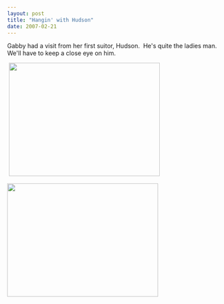 ```yaml
---
layout: post
title: "Hangin' with Hudson"
date: 2007-02-21
---
```


<p>Gabby had a visit from her first suitor, Hudson.  He's quite the ladies man.  We'll have to keep a close eye on him. </p>
<p> <img alt="" height="263" src="/thepaladinos/assets/images/2007-02-21-P1000274(Custom).JPG" width="350"/></p>
<p><img alt="" height="263" src="/thepaladinos/assets/images/2007-02-21-P1000276(Custom).JPG" width="350"/></p>